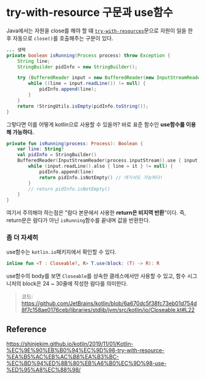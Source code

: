 # try-with-resource 구문과 use함수
Java에서는 자원을 close를 해야 할 떄 [`try-with-resources`](../java/grammar/try-with-resources.md)문으로 자원이 일을 한 후 자동으로 `close()`를 호출해주는 구문이 있다.

```java
... 생략
private boolean isRunning(Process process) throw Exception {
    String line;
    StringBuilder pidInfo = new StringBuilder();

    try (BufferedReader input = new BufferedReader(new InputStreamReader(process.getInputStream()))) {
        while ((line = input.readLine()) != null) {
            pidInfo.append(line);
        }
    } 
    return !StringUtils.isEmpty(pidInfo.toString());
}
```

그렇다면 이를 어떻게 kotlin으로 사용할 수 있을까? 바로 표준 함수인 **use함수를 이용해 가능하다.**
```kotlin
private fun isRunning(process: Process): Boolean {
    var line: String?
    val pidInfo = StringBuilder()
    BufferedReader(InputStreamReader(process.inputStream)).use { input ->
        while (input.readLine().also { line = it } != null) {
            pidInfo.append(line)
            return pidInfo.isNotEmpty() // 여기서도 가능하다!
        }
        // return pidInfo.isNotEmpty() 
    }
}
```
여기서 주의해야 하는점은 "람다 본문에서 사용한 **return은 비지역 반환**"이다. 즉, return문은 람다가 아닌 `isRunning`함수를 끝내며 값을 반환한다.

### 좀 더 자세히
use함수는 `kotlin.io`패키지에서 확인할 수 있다.
```kotlin
inline fun <T : Closeable?, R> T.use(block: (T) -> R): R
```
use함수의 body를 보면  `Closeable`를 상속한 클레스에서만 사용할 수 있고, 함수 시그니처의 block은 24 ~ 30줄에 작성한 람다를 의미한다.

> 코드: https://github.com/JetBrains/kotlin/blob/6a670dc5f38fc73eb01d754d8f7c158ae0176ceb/libraries/stdlib/jvm/src/kotlin/io/Closeable.kt#L22

## Reference
https://shinjekim.github.io/kotlin/2019/11/01/Kotlin-%EC%9E%90%EB%B0%94%EC%9D%98-try-with-resource-%EA%B5%AC%EB%AC%B8%EA%B3%BC-%EC%BD%94%ED%8B%80%EB%A6%B0%EC%9D%98-use-%ED%95%A8%EC%88%98/